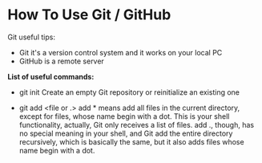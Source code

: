 # How To Use Git / GitHub
Git useful tips:
- Git it's a version control system and it works on your local PC
- GitHub is a remote server

<B>List of useful commands:</B>

- git init <project>
Create an empty Git repository or reinitialize an existing one

- git add <file or .>
add * means add all files in the current directory, except for files, whose name begin with a dot. This is your shell functionality, actually, Git only receives a list of files.
add ., though, has no special meaning in your shell, and Git add the entire directory recursively, which is basically the same, but it also adds files whose name begin with a dot.



